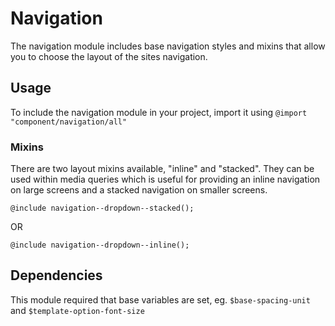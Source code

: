 
# Navigation

The navigation module includes base navigation styles and mixins that allow you to choose the layout of the sites navigation.

## Usage

To include the navigation module in your project, import it using `@import "component/navigation/all"`

### Mixins

There are two layout mixins available, "inline" and "stacked". They can be used within media queries which is useful for providing an inline navigation on large screens and a stacked navigation on smaller screens.

`@include navigation--dropdown--stacked();`

OR

`@include navigation--dropdown--inline();`

## Dependencies

This module required that base variables are set, eg. `$base-spacing-unit` and `$template-option-font-size`

